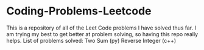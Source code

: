# Coding-Problems-Leetcode
This is a repository of all of the Leet Code problems I have solved thus far. I am trying my best to get better at problem solving, so having this repo really helps.
List of problems solved:
    Two Sum (py)
    Reverse Integer (c++)
    
